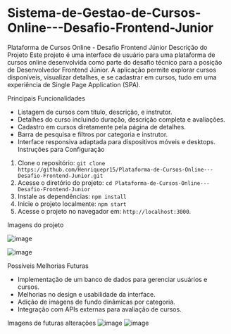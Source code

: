 # Sistema-de-Gestao-de-Cursos-Online---Desafio-Frontend-Junior

Plataforma de Cursos Online - Desafio Frontend Júnior
Descrição do Projeto
Este projeto é uma interface de usuário para uma plataforma de cursos online desenvolvida como parte do desafio técnico para a posição de Desenvolvedor Frontend Júnior. A aplicação permite explorar cursos disponíveis, visualizar detalhes, e se cadastrar em cursos, tudo em uma experiência de Single Page Application (SPA).

Principais Funcionalidades
- Listagem de cursos com título, descrição, e instrutor.
- Detalhes do curso incluindo duração, descrição completa e avaliações.
- Cadastro em cursos diretamente pela página de detalhes.
- Barra de pesquisa e filtros por categoria e instrutor.
- Interface responsiva adaptada para dispositivos móveis e desktops.
Instruções para Configuração
1. Clone o repositório:
   `git clone https://github.com/Henriquepr15/Plataforma-de-Cursos-Online---Desafio-Frontend-Junior.git`
2. Acesse o diretório do projeto:
   `cd Plataforma-de-Cursos-Online---Desafio-Frontend-Junior`
3. Instale as dependências:
   `npm install`
4. Inicie o projeto localmente:
   `npm start`
5. Acesse o projeto no navegador em: `http://localhost:3000`.

Imagens do projeto

![image](https://github.com/user-attachments/assets/52c0935b-55da-4afa-ac5d-737e807c1a82)

![image](https://github.com/user-attachments/assets/fcd0a6d7-3471-4f48-9221-cbff792524d4)

Possíveis Melhorias Futuras
- Implementação de um banco de dados para gerenciar usuários e cursos.
- Melhorias no design e usabilidade da interface.
- Adição de imagens de fundo dinâmicas por categoria.
- Integração com APIs externas para avaliação de cursos.
  
Imagens de futuras alterações
![image](https://github.com/user-attachments/assets/18c0e256-33b9-49b1-9224-a025b609d295)
![image](https://github.com/user-attachments/assets/4ba236d7-d900-458d-98bd-589c6a748c6b)


